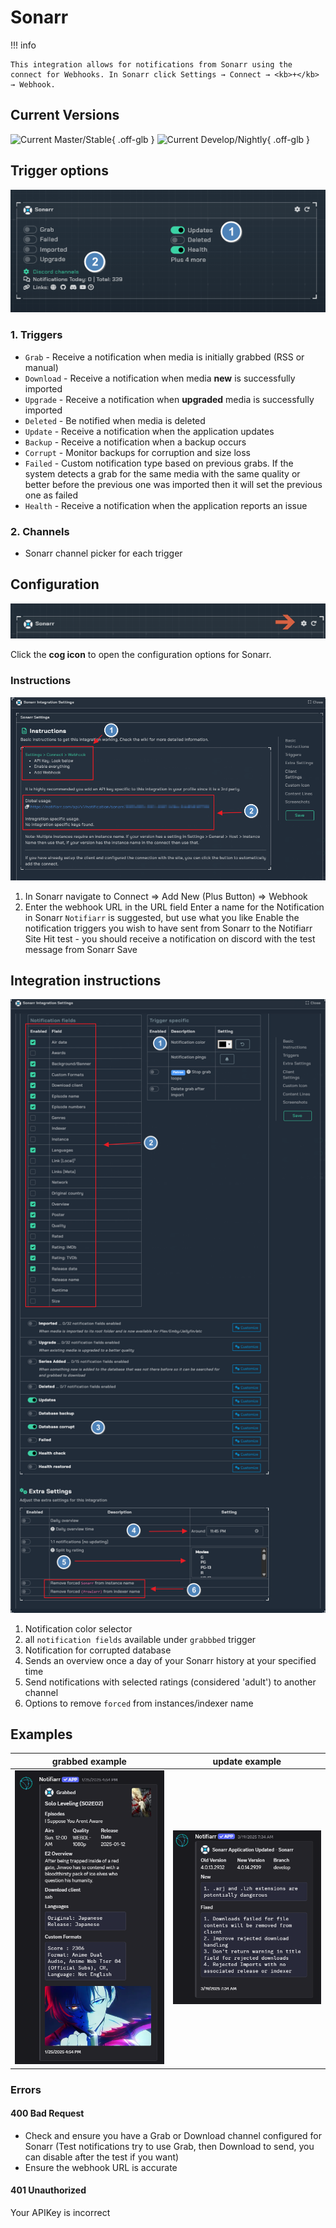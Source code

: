 # Sonarr

!!! info

    This integration allows for notifications from Sonarr using the connect for Webhooks. In Sonarr click Settings → Connect → <kb>+</kb> → Webhook.

## Current Versions

![Current Master/Stable](https://img.shields.io/badge/dynamic/json?color=526cfe&style=for-the-badge&label=Main&query=%24%5B%27v4-stable%27%5D.version&url=https%3A%2F%2Fservices.sonarr.tv%2Fv1%2Freleases){ .off-glb } ![Current Develop/Nightly](https://img.shields.io/badge/dynamic/json?color=526cfe&style=for-the-badge&label=Develop&query=%24%5B%27v4-nightly%27%5D.version&url=https%3A%2F%2Fservices.sonarr.tv%2Fv1%2Freleases){ .off-glb }

## Trigger options

![triggers-channels.png](../../assets/screenshots/integrations/sonarr/triggers-channels.png)

### 1. Triggers

- `Grab` - Receive a notification when media is initially grabbed (RSS or manual)
- `Download` - Receive a notification when media **new** is successfully imported
- `Upgrade` - Receive a notification when **upgraded** media is successfully imported
- `Deleted` - Be notified when media is deleted
- `Update` - Receive a notification when the application updates
- `Backup` - Receive a notification when a backup occurs
- `Corrupt` - Monitor backups for corruption and size loss
- `Failed` - Custom notification type based on previous grabs. If the system detects a grab for the same media with the same quality or better before the previous one was imported then it will set the previous one as failed
- `Health` - Receive a notification when the application reports an issue

### 2. Channels

- Sonarr channel picker for each trigger

## Configuration

![open-configuration.png](../../assets/screenshots/integrations/sonarr/open-configuration.png)

Click the **cog icon** to open the configuration options for Sonarr.

### Instructions

![layout-editor.png](../../assets/screenshots/integrations/sonarr/instructions.png)

1. In Sonarr navigate to Connect => Add New (Plus Button) => Webhook
2. Enter the webhook URL in the URL field
Enter a name for the Notification in Sonarr `Notifiarr` is suggested, but use what you like
Enable the notification triggers you wish to have sent from Sonarr to the Notifiarr Site
Hit test - you should receive a notification on discord with the test message from Sonarr
Save

## Integration instructions

![configuration.png](../../assets/screenshots/integrations/sonarr/configuration.png)

1. Notification color selector
2. all `notification fields` available under `grabbbed` trigger
3. Notification for corrupted database
4. Sends an overview once a day of your Sonarr history at your specified time
5. Send notifications with selected ratings (considered 'adult') to another channel
6. Options to remove `forced` from instances/indexer name

## Examples

grabbed example             |  update example
:-------------------------:|:-------------------------:
![example-1.ping](../../assets/screenshots/integrations/sonarr/example-1.png)  |  ![example-2.png](../../assets/screenshots/integrations/sonarr/example-2.png)

### Errors

#### 400 Bad Request

- Check and ensure you have a Grab or Download channel configured for Sonarr (Test notifications try to use Grab, then Download to send, you can disable after the test if you want)
- Ensure the webhook URL is accurate

#### 401 Unauthorized

Your APIKey is incorrect

